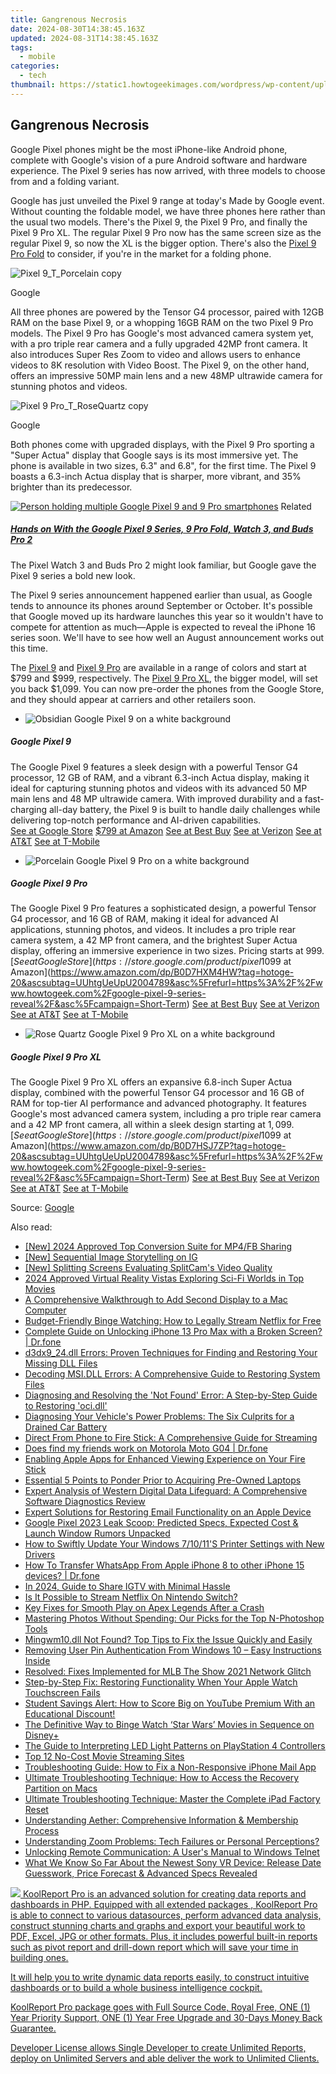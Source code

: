 ```yaml
---
title: Gangrenous Necrosis
date: 2024-08-30T14:38:45.163Z
updated: 2024-08-31T14:38:45.163Z
tags:
  - mobile
categories:
  - tech
thumbnail: https://static1.howtogeekimages.com/wordpress/wp-content/uploads/wm/2024/08/peony-google-pixel-9-and-rose-quartz-pixel-9-pro-on-display.jpg
---
```


## Gangrenous Necrosis

Google Pixel phones might be the most iPhone-like Android phone, complete with Google's vision of a pure Android software and hardware experience. The Pixel 9 series has now arrived, with three models to choose from and a folding variant.

 Google has just unveiled the Pixel 9 range at today's Made by Google event. Without counting the foldable model, we have three phones here rather than the usual two models. There's the Pixel 9, the Pixel 9 Pro, and finally the Pixel 9 Pro XL. The regular Pixel 9 Pro now has the same screen size as the regular Pixel 9, so now the XL is the bigger option. There's also the [Pixel 9 Pro Fold](https://android-location-track.techidaily.com/in-2024-top-5-car-locator-apps-for-poco-x6-pro-drfone-by-drfone-virtual-android/) to consider, if you're in the market for a folding phone.

![Pixel 9_T_Porcelain copy](https://static1.howtogeekimages.com/wordpress/wp-content/uploads/2024/08/pixel-9_t_porcelain-copy.jpg) 

Google 

 All three phones are powered by the Tensor G4 processor, paired with 12GB RAM on the base Pixel 9, or a whopping 16GB RAM on the two Pixel 9 Pro models. The Pixel 9 Pro has Google's most advanced camera system yet, with a pro triple rear camera and a fully upgraded 42MP front camera. It also introduces Super Res Zoom to video and allows users to enhance videos to 8K resolution with Video Boost. The Pixel 9, on the other hand, offers an impressive 50MP main lens and a new 48MP ultrawide camera for stunning photos and videos.

![Pixel 9 Pro_T_RoseQuartz copy](https://static1.howtogeekimages.com/wordpress/wp-content/uploads/2024/08/pixel-9-pro_t_rosequartz-copy.jpg) 

Google 

 Both phones come with upgraded displays, with the Pixel 9 Pro sporting a "Super Actua" display that Google says is its most immersive yet. The phone is available in two sizes, 6.3" and 6.8", for the first time. The Pixel 9 boasts a 6.3-inch Actua display that is sharper, more vibrant, and 35% brighter than its predecessor.

[![Person holding multiple Google Pixel 9 and 9 Pro smartphones](https://static1.howtogeekimages.com/wordpress/wp-content/uploads/wm/2024/08/person-holding-multiple-google-pixel-9-and-9-pro-smartphones.jpg)](https://digital-screen-recording.techidaily.com/the-ultimate-guide-to-the-best-10-spotify-recorders/) Related 

##### [Hands on With the Google Pixel 9 Series, 9 Pro Fold, Watch 3, and Buds Pro 2](https://extra-skills.techidaily.com/in-2024-prime-pick-top-10-streamers-for-cutting-edge-tv-content/) 

The Pixel Watch 3 and Buds Pro 2 might look familiar, but Google gave the Pixel 9 series a bold new look.

[](https://win-forum.techidaily.com/connect-on-major-online-communities-dive-into-facebook-twitter-instagram-and-youtube/) 

 The Pixel 9 series announcement happened earlier than usual, as Google tends to announce its phones around September or October. It's possible that Google moved up its hardware launches this year so it wouldn't have to compete for attention as much—Apple is expected to reveal the iPhone 16 series soon. We'll have to see how well an August announcement works out this time.

 The [Pixel 9](https://store.google.com/product/pixel%5F9) and [Pixel 9 Pro](https://store.google.com/product/pixel%5F9%5Fpro) are available in a range of colors and start at $799 and $999, respectively. The [Pixel 9 Pro XL](https://store.google.com/product/pixel%5F9%5Fpro), the bigger model, will set you back $1,099\. You can now pre-order the phones from the Google Store, and they should appear at carriers and other retailers soon.

* ![Obsidian Google Pixel 9 on a white background](https://static1.howtogeekimages.com/wordpress/wp-content/uploads/2024/08/obsidian-google-pixel-9-on-a-white-backgroun.jpg)  
#####  Google Pixel 9  
The Google Pixel 9 features a sleek design with a powerful Tensor G4 processor, 12 GB of RAM, and a vibrant 6.3-inch Actua display, making it ideal for capturing stunning photos and videos with its advanced 50 MP main lens and 48 MP ultrawide camera. With improved durability and a fast-charging all-day battery, the Pixel 9 is built to handle daily challenges while delivering top-notch performance and AI-driven capabilities.  
[See at Google Store](https://store.google.com/product/pixel%5F9) [$799 at Amazon](https://www.amazon.com/dp/B0D7HWJDQM?tag=hotoge-20&ascsubtag=UUhtgUeUpU2004789&asc%5Frefurl=https%3A%2F%2Fwww.howtogeek.com%2Fgoogle-pixel-9-series-reveal%2F&asc%5Fcampaign=Short-Term) [See at Best Buy](https://shop-links.co/link/?exclusive=1&publisher_slug=itechdaily19598&url=https%3A%2F%2Fwww.bestbuy.com%2Fsite%2Fgoogle-pixel-9-128gb-unlocked-wintergreen%2F6587823.p%3FskuId%3D6587823) [See at Verizon](https://www.anrdoezrs.net/links/3607085/type/dlg/sid/UUhtgUeUpU2004789/https://www.verizon.com/smartphones/google-pixel-9/?CMP=ini%5Fm%5Fx%5Fpr%5Foth%5Fpr1%5F24%5F08%5Fnr%5Fgtt%5Fp9) [See at AT&T](https://www.anrdoezrs.net/links/3607085/type/dlg/sid/UUhtgUeUpU2004789/https://www.att.com/buy/phones/google-pixel-9.html) [See at T-Mobile](https://www.t-mobile.com/cell-phone/google-pixel-9)
* ![Porcelain Google Pixel 9 Pro on a white background](https://static1.howtogeekimages.com/wordpress/wp-content/uploads/2024/08/porcelain-google-pixel-9-pro-on-a-white-background.jpg)  
#####  Google Pixel 9 Pro  
The Google Pixel 9 Pro features a sophisticated design, a powerful Tensor G4 processor, and 16 GB of RAM, making it ideal for advanced AI applications, stunning photos, and videos. It includes a pro triple rear camera system, a 42 MP front camera, and the brightest Super Actua display, offering an immersive experience in two sizes. Pricing starts at $999.  
[See at Google Store](https://store.google.com/product/pixel%5F9%5Fpro) [$1099 at Amazon](https://www.amazon.com/dp/B0D7HXM4HW?tag=hotoge-20&ascsubtag=UUhtgUeUpU2004789&asc%5Frefurl=https%3A%2F%2Fwww.howtogeek.com%2Fgoogle-pixel-9-series-reveal%2F&asc%5Fcampaign=Short-Term) [See at Best Buy](https://shop-links.co/link/?exclusive=1&publisher_slug=itechdaily19598&url=https%3A%2F%2Fwww.bestbuy.com%2Fsite%2Fgoogle-pixel-9-pro-128gb-unlocked-hazel%2F6587889.p%3FskuId%3D6587889) [See at Verizon](https://www.anrdoezrs.net/links/3607085/type/dlg/sid/UUhtgUeUpU2004789/https://www.verizon.com/smartphones/google-pixel-9-pro/?CMP=ini%5Fm%5Fx%5Fpr%5Foth%5Fpr1%5F24%5F08%5Fnr%5Fgtt%5Fp9p) [See at AT&T](https://www.anrdoezrs.net/links/3607085/type/dlg/sid/UUhtgUeUpU2004789/https://www.att.com/buy/phones/google-pixel-9-pro.html) [See at T-Mobile](https://www.t-mobile.com/cell-phone/google-pixel-9-pro)
* ![Rose Quartz Google Pixel 9 Pro XL on a white background](https://static1.howtogeekimages.com/wordpress/wp-content/uploads/2024/08/rose-quartz-google-pixel-9-pro-xl-on-a-white-background.jpg)  
#####  Google Pixel 9 Pro XL  
The Google Pixel 9 Pro XL offers an expansive 6.8-inch Super Actua display, combined with the powerful Tensor G4 processor and 16 GB of RAM for top-tier AI performance and advanced photography. It features Google's most advanced camera system, including a pro triple rear camera and a 42 MP front camera, all within a sleek design starting at $1,099.  
[See at Google Store](https://store.google.com/product/pixel%5F9%5Fpro) [$1099 at Amazon](https://www.amazon.com/dp/B0D7HSJ7ZP?tag=hotoge-20&ascsubtag=UUhtgUeUpU2004789&asc%5Frefurl=https%3A%2F%2Fwww.howtogeek.com%2Fgoogle-pixel-9-series-reveal%2F&asc%5Fcampaign=Short-Term) [See at Best Buy](https://shop-links.co/link/?exclusive=1&publisher_slug=itechdaily19598&url=https%3A%2F%2Fwww.bestbuy.com%2Fsite%2Fgoogle-pixel-9-pro-xl-128gb-unlocked-obsidian%2F6587896.p%3FskuId%3D6587896) [See at Verizon](https://www.anrdoezrs.net/links/3607085/type/dlg/sid/UUhtgUeUpU2004789/https://www.verizon.com/smartphones/google-pixel-9-pro-xl/?CMP=ini%5Fm%5Fx%5Fpr%5Foth%5Fpr1%5F24%5F08%5Fnr%5Fgtt%5Fp9l) [See at AT&T](https://www.anrdoezrs.net/links/3607085/type/dlg/sid/UUhtgUeUpU2004789/https://www.att.com/buy/phones/google-pixel-9-pro-xl.html) [See at T-Mobile](https://www.t-mobile.com/cell-phone/google-pixel-9-pro-xl)

 Source: [Google](https://blog.google/products/pixel/google-pixel-9-pro-xl/)

<ins class="adsbygoogle"
     style="display:block"
     data-ad-format="autorelaxed"
     data-ad-client="ca-pub-7571918770474297"
     data-ad-slot="1223367746"></ins>



<ins class="adsbygoogle"
     style="display:block"
     data-ad-client="ca-pub-7571918770474297"
     data-ad-slot="8358498916"
     data-ad-format="auto"
     data-full-width-responsive="true"></ins>

<span class="atpl-alsoreadstyle">Also read:</span>
<div><ul>
<li><a href="https://facebook-videos.techidaily.com/new-2024-approved-top-conversion-suite-for-mp4fb-sharing/"><u>[New] 2024 Approved  Top Conversion Suite for MP4/FB Sharing</u></a></li>
<li><a href="https://instagram-video-recordings.techidaily.com/new-sequential-image-storytelling-on-ig/"><u>[New] Sequential Image Storytelling on IG</u></a></li>
<li><a href="https://screen-mirroring-recording.techidaily.com/new-splitting-screens-evaluating-splitcams-video-quality/"><u>[New] Splitting Screens  Evaluating SplitCam's Video Quality</u></a></li>
<li><a href="https://article-knowledge.techidaily.com/2024-approved-virtual-reality-vistas-exploring-sci-fi-worlds-in-top-movies/"><u>2024 Approved  Virtual Reality Vistas  Exploring Sci-Fi Worlds in Top Movies</u></a></li>
<li><a href="https://tech-renaissance.techidaily.com/a-comprehensive-walkthrough-to-add-second-display-to-a-mac-computer/"><u>A Comprehensive Walkthrough to Add Second Display to a Mac Computer</u></a></li>
<li><a href="https://tech-renaissance.techidaily.com/budget-friendly-binge-watching-how-to-legally-stream-netflix-for-free/"><u>Budget-Friendly Binge Watching: How to Legally Stream Netflix for Free</u></a></li>
<li><a href="https://iphone-unlock.techidaily.com/complete-guide-on-unlocking-iphone-13-pro-max-with-a-broken-screen-drfone-by-drfone-ios/"><u>Complete Guide on Unlocking iPhone 13 Pro Max with a Broken Screen? | Dr.fone</u></a></li>
<li><a href="https://tech-renaissance.techidaily.com/d3dx924dll-errors-proven-techniques-for-finding-and-restoring-your-missing-dll-files/"><u>d3dx9_24.dll Errors: Proven Techniques for Finding and Restoring Your Missing DLL Files</u></a></li>
<li><a href="https://tech-renaissance.techidaily.com/decoding-msidll-errors-a-comprehensive-guide-to-restoring-system-files/"><u>Decoding MSI.DLL Errors: A Comprehensive Guide to Restoring System Files</u></a></li>
<li><a href="https://tech-renaissance.techidaily.com/diagnosing-and-resolving-the-not-found-error-a-step-by-step-guide-to-restoring-ocidll/"><u>Diagnosing and Resolving the 'Not Found' Error: A Step-by-Step Guide to Restoring 'oci.dll'</u></a></li>
<li><a href="https://tech-renaissance.techidaily.com/diagnosing-your-vehicles-power-problems-the-six-culprits-for-a-drained-car-battery/"><u>Diagnosing Your Vehicle's Power Problems: The Six Culprits for a Drained Car Battery</u></a></li>
<li><a href="https://tech-renaissance.techidaily.com/direct-from-phone-to-fire-stick-a-comprehensive-guide-for-streaming/"><u>Direct From Phone to Fire Stick: A Comprehensive Guide for Streaming</u></a></li>
<li><a href="https://location-social.techidaily.com/does-find-my-friends-work-on-motorola-moto-g04-drfone-by-drfone-virtual-android/"><u>Does find my friends work on Motorola Moto G04 | Dr.fone</u></a></li>
<li><a href="https://tech-renaissance.techidaily.com/enabling-apple-apps-for-enhanced-viewing-experience-on-your-fire-stick/"><u>Enabling Apple Apps for Enhanced Viewing Experience on Your Fire Stick</u></a></li>
<li><a href="https://tech-renaissance.techidaily.com/essential-5-points-to-ponder-prior-to-acquiring-pre-owned-laptops/"><u>Essential 5 Points to Ponder Prior to Acquiring Pre-Owned Laptops</u></a></li>
<li><a href="https://tech-renaissance.techidaily.com/expert-analysis-of-western-digital-data-lifeguard-a-comprehensive-software-diagnostics-review/"><u>Expert Analysis of Western Digital Data Lifeguard: A Comprehensive Software Diagnostics Review</u></a></li>
<li><a href="https://tech-renaissance.techidaily.com/expert-solutions-for-restoring-email-functionality-on-an-apple-device/"><u>Expert Solutions for Restoring Email Functionality on an Apple Device</u></a></li>
<li><a href="https://tech-renaissance.techidaily.com/google-pixel-2023-leak-scoop-predicted-specs-expected-cost-and-launch-window-rumors-unpacked/"><u>Google Pixel 2023 Leak Scoop: Predicted Specs, Expected Cost & Launch Window Rumors Unpacked</u></a></li>
<li><a href="https://driver-install.techidaily.com/how-to-swiftly-update-your-windows-71011s-printer-settings-with-new-drivers/"><u>How to Swiftly Update Your Windows 7/10/11'S Printer Settings with New Drivers</u></a></li>
<li><a href="https://techidaily.com/how-to-transfer-whatsapp-from-apple-iphone-8-to-other-iphone-15-devices-drfone-by-drfone-transfer-whatsapp-from-ios-transfer-whatsapp-from-ios/"><u>How To Transfer WhatsApp From Apple iPhone 8 to other iPhone 15 devices? | Dr.fone</u></a></li>
<li><a href="https://instagram-videos.techidaily.com/in-2024-guide-to-share-igtv-with-minimal-hassle/"><u>In 2024, Guide to Share IGTV with Minimal Hassle</u></a></li>
<li><a href="https://tech-renaissance.techidaily.com/1722845838496-is-it-possible-to-stream-netflix-on-nintendo-switch/"><u>Is It Possible to Stream Netflix On Nintendo Switch?</u></a></li>
<li><a href="https://win11.techidaily.com/key-fixes-for-smooth-play-on-apex-legends-after-a-crash/"><u>Key Fixes for Smooth Play on Apex Legends After a Crash</u></a></li>
<li><a href="https://tech-renaissance.techidaily.com/mastering-photos-without-spending-our-picks-for-the-top-n-photoshop-tools/"><u>Mastering Photos Without Spending: Our Picks for the Top N-Photoshop Tools</u></a></li>
<li><a href="https://tech-renaissance.techidaily.com/mingwm10dll-not-found-top-tips-to-fix-the-issue-quickly-and-easily/"><u>Mingwm10.dll Not Found? Top Tips to Fix the Issue Quickly and Easily</u></a></li>
<li><a href="https://tech-renaissance.techidaily.com/1722883938792-removing-user-pin-authentication-from-windows-10-easy-instructions-inside/"><u>Removing User Pin Authentication From Windows 10 – Easy Instructions Inside</u></a></li>
<li><a href="https://tech-renaissance.techidaily.com/resolved-fixes-implemented-for-mlb-the-show-2021-network-glitch/"><u>Resolved: Fixes Implemented for MLB The Show 2021 Network Glitch</u></a></li>
<li><a href="https://tech-renaissance.techidaily.com/step-by-step-fix-restoring-functionality-when-your-apple-watch-touchscreen-fails/"><u>Step-by-Step Fix: Restoring Functionality When Your Apple Watch Touchscreen Fails</u></a></li>
<li><a href="https://tech-renaissance.techidaily.com/student-savings-alert-how-to-score-big-on-youtube-premium-with-an-educational-discount/"><u>Student Savings Alert: How to Score Big on YouTube Premium With an Educational Discount!</u></a></li>
<li><a href="https://tech-renaissance.techidaily.com/the-definitive-way-to-binge-watch-star-wars-movies-in-sequence-on-disneyplus/"><u>The Definitive Way to Binge Watch ‘Star Wars’ Movies in Sequence on Disney+</u></a></li>
<li><a href="https://tech-renaissance.techidaily.com/the-guide-to-interpreting-led-light-patterns-on-playstation-4-controllers/"><u>The Guide to Interpreting LED Light Patterns on PlayStation 4 Controllers</u></a></li>
<li><a href="https://tech-renaissance.techidaily.com/top-12-no-cost-movie-streaming-sites/"><u>Top 12 No-Cost Movie Streaming Sites</u></a></li>
<li><a href="https://tech-renaissance.techidaily.com/troubleshooting-guide-how-to-fix-a-non-responsive-iphone-mail-app/"><u>Troubleshooting Guide: How to Fix a Non-Responsive iPhone Mail App</u></a></li>
<li><a href="https://tech-renaissance.techidaily.com/ultimate-troubleshooting-technique-how-to-access-the-recovery-partition-on-macs/"><u>Ultimate Troubleshooting Technique: How to Access the Recovery Partition on Macs</u></a></li>
<li><a href="https://tech-renaissance.techidaily.com/ultimate-troubleshooting-technique-master-the-complete-ipad-factory-reset/"><u>Ultimate Troubleshooting Technique: Master the Complete iPad Factory Reset</u></a></li>
<li><a href="https://tech-renaissance.techidaily.com/understanding-aether-comprehensive-information-and-membership-process/"><u>Understanding Aether: Comprehensive Information & Membership Process</u></a></li>
<li><a href="https://tech-renaissance.techidaily.com/understanding-zoom-problems-tech-failures-or-personal-perceptions/"><u>Understanding Zoom Problems: Tech Failures or Personal Perceptions?</u></a></li>
<li><a href="https://tech-renaissance.techidaily.com/unlocking-remote-communication-a-users-manual-to-windows-telnet/"><u>Unlocking Remote Communication: A User's Manual to Windows Telnet</u></a></li>
<li><a href="https://tech-renaissance.techidaily.com/what-we-know-so-far-about-the-newest-sony-vr-device-release-date-guesswork-price-forecast-and-advanced-specs-revealed/"><u>What We Know So Far About the Newest Sony VR Device: Release Date Guesswork, Price Forecast & Advanced Specs Revealed</u></a></li>
</ul></div>

<!-- affiliate ads begin -->
<a href="https://secure.2checkout.com/order/checkout.php?PRODS=4737285&QTY=1&AFFILIATE=108875&CART=1"><img src="https://secure.avangate.com/images/merchant/b2f83c409ce63012229fb9cd465bdcfe/products/copy_reporting_system.png" border="0">  KoolReport Pro  is an advanced solution for creating data reports and dashboards in PHP. Equipped with all  extended packages , KoolReport Pro is able to connect to various datasources, perform advanced data analysis, construct stunning charts and graphs and export your beautiful work to PDF, Excel, JPG or other formats. Plus, it includes powerful built-in reports such as pivot report and drill-down report which will save your time in building ones. 

 It will help you to write dynamic data reports easily, to construct intuitive dashboards or to build a whole business intelligence cockpit. 

  KoolReport Pro  package goes with Full Source Code, Royal Free, ONE (1) Year Priority Support, ONE (1) Year Free Upgrade and 30-Days Money Back Guarantee. 

  Developer License  allows  Single Developer  to create Unlimited Reports, deploy on Unlimited Servers and able deliver the work to Unlimited Clients. </a>
<!-- affiliate ads end -->